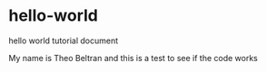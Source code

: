 # hello-world
hello world tutorial document

My name is Theo Beltran and this is a test to see if the code works
